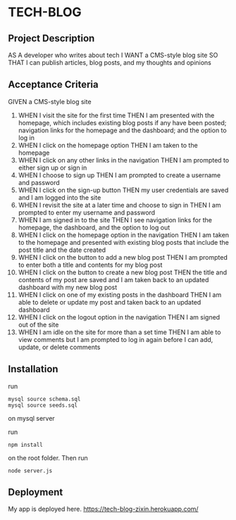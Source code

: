 # TECH-BLOG

## Project Description

AS A developer who writes about tech
I WANT a CMS-style blog site
SO THAT I can publish articles, blog posts, and my thoughts and opinions

## Acceptance Criteria

GIVEN a CMS-style blog site

1. WHEN I visit the site for the first time
THEN I am presented with the homepage, which includes existing blog posts if any have been posted; navigation links for the homepage and the dashboard; and the option to log in
2. WHEN I click on the homepage option
THEN I am taken to the homepage
3. WHEN I click on any other links in the navigation
THEN I am prompted to either sign up or sign in
4. WHEN I choose to sign up
THEN I am prompted to create a username and password
5. WHEN I click on the sign-up button
THEN my user credentials are saved and I am logged into the site
6. WHEN I revisit the site at a later time and choose to sign in
THEN I am prompted to enter my username and password
7. WHEN I am signed in to the site
THEN I see navigation links for the homepage, the dashboard, and the option to log out
8. WHEN I click on the homepage option in the navigation
THEN I am taken to the homepage and presented with existing blog posts that include the post title and the date created
9. WHEN I click on the button to add a new blog post
THEN I am prompted to enter both a title and contents for my blog post
10. WHEN I click on the button to create a new blog post
THEN the title and contents of my post are saved and I am taken back to an updated dashboard with my new blog post
11. WHEN I click on one of my existing posts in the dashboard
THEN I am able to delete or update my post and taken back to an updated dashboard
12. WHEN I click on the logout option in the navigation
THEN I am signed out of the site
13. WHEN I am idle on the site for more than a set time
THEN I am able to view comments but I am prompted to log in again before I can add, update, or delete comments

## Installation

run

```
mysql source schema.sql
mysql source seeds.sql
```

on mysql server

run

```
npm install
```

on the root folder. Then run

```
node server.js
```

## Deployment

My app is deployed here.
https://tech-blog-zixin.herokuapp.com/